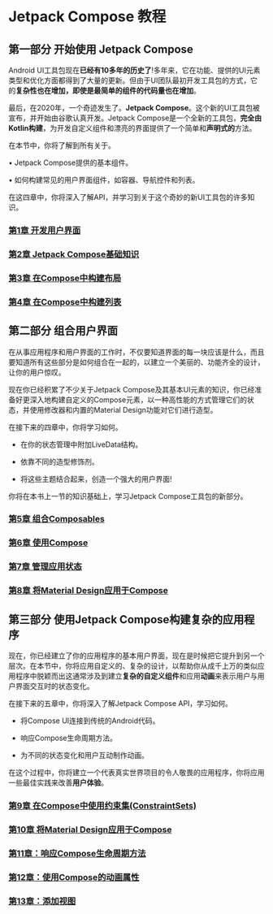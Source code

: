 # Jetpack Compose 教程

## 第一部分 开始使用 Jetpack Compose

Android UI工具包现在**已经有10多年的历史了**!多年来，它在功能、提供的UI元素类型和优化方面都得到了大量的更新。但由于UI团队最初开发工具包的方式，它的**复杂性也在增加，**即使是最简单的组件的**代码量也在增加**。



最后，在2020年，一个奇迹发生了。**Jetpack Compose**。这个新的UI工具包被宣布，并开始由谷歌认真开发。Jetpack Compose是一个全新的工具包，**完全由Kotlin构建**，为开发自定义组件和漂亮的界面提供了一个简单和**声明式的**方法。



在本节中，你将了解到所有关于。

• Jetpack Compose提供的基本组件。

• 如何构建常见的用户界面组件，如容器、导航控件和列表。

在这四章中，你将深入了解API，并学习到关于这个奇妙的新UI工具包的许多知识。

### [第1章  开发用户界面](./01)

### [第2章  Jetpack Compose基础知识](./02)

### [第3章  在Compose中构建布局](./03)

### [第4章  在Compose中构建列表](./04)



## 第二部分 组合用户界面

在从事应用程序和用户界面的工作时，不仅要知道界面的每一块应该是什么，而且要知道所有这些部分是如何组合在一起的，以建立一个美丽的、功能齐全的设计，让你的用户惊叹。

现在你已经积累了不少关于Jetpack Compose及其基本UI元素的知识，你已经准备好更深入地构建自定义的Compose元素，以一种高性能的方式管理它们的状态，并使用修改器和内置的Material Design功能对它们进行造型。

在接下来的四章中，你将学习如何。

- 在你的状态管理中附加LiveData结构。

- 依靠不同的造型修饰剂。

- 将这些主题结合起来，创造一个强大的用户界面!

你将在本书上一节的知识基础上，学习Jetpack Compose工具包的新部分。

### [第5章  组合Composables](./05)

### [第6章  使用Compose](./06)

### [第7章  管理应用状态](./07)

### [第8章  将Material Design应用于Compose](./08)



## 第三部分  使用Jetpack Compose构建复杂的应用程序

现在，你已经建立了你的应用程序的基本用户界面，现在是时候把它提升到另一个层次。在本节中，你将应用自定义的、复杂的设计，以帮助你从成千上万的类似应用程序中脱颖而出这通常涉及到建立**复杂的自定义组件**和应用**动画**来表示用户与用户界面交互时的状态变化。

在接下来的五章中，你将深入了解Jetpack Compose API，学习如何。

- 将Compose UI连接到传统的Android代码。

- 响应Compose生命周期方法。

- 为不同的状态变化和用户互动制作动画。

在这个过程中，你将建立一个代表真实世界项目的令人敬畏的应用程序，你将应用一些最佳实践来改善**用户体验**。

### [第9章  在Compose中使用约束集(ConstraintSets)](./09)

### [第10章  将Material Design应用于Compose](./10)

### [第11章：响应Compose生命周期方法](./11)

### [第12章：使用Compose的动画属性](./12)

### [第13章：添加视图](./13)
